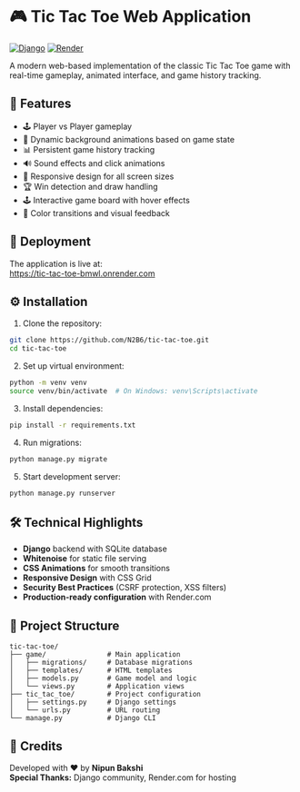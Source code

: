 # 🎮 Tic Tac Toe Web Application

[![Django](https://img.shields.io/badge/Django-3.2-brightgreen.svg)](https://docs.djangoproject.com/en/5.0/)
[![Render](https://img.shields.io/badge/Deployed%20on-Render-%2346e3b7)](https://render.com)

A modern web-based implementation of the classic Tic Tac Toe game with real-time gameplay, animated interface, and game history tracking.

## 🌟 Features

- 🕹️ Player vs Player gameplay
- 🎨 Dynamic background animations based on game state
- 📊 Persistent game history tracking
- 🔊 Sound effects and click animations
- 📱 Responsive design for all screen sizes
- 🏆 Win detection and draw handling
- 🕹️ Interactive game board with hover effects
- 🌈 Color transitions and visual feedback

## 🚀 Deployment
The application is live at:  
https://tic-tac-toe-bmwl.onrender.com

## ⚙️ Installation

1. Clone the repository:
```bash
git clone https://github.com/N2B6/tic-tac-toe.git
cd tic-tac-toe
```

2. Set up virtual environment:
```bash
python -m venv venv
source venv/bin/activate  # On Windows: venv\Scripts\activate
```

3. Install dependencies:
```bash
pip install -r requirements.txt
```

4. Run migrations:
```bash
python manage.py migrate
```

5. Start development server:
```bash
python manage.py runserver
```

## 🛠️ Technical Highlights

- **Django** backend with SQLite database
- **Whitenoise** for static file serving
- **CSS Animations** for smooth transitions
- **Responsive Design** with CSS Grid
- **Security Best Practices** (CSRF protection, XSS filters)
- **Production-ready configuration** with Render.com

## 📂 Project Structure

```
tic-tac-toe/
├── game/               # Main application
│   ├── migrations/     # Database migrations
│   ├── templates/      # HTML templates
│   ├── models.py       # Game model and logic
│   └── views.py        # Application views
├── tic_tac_toe/        # Project configuration
│   ├── settings.py     # Django settings
│   └── urls.py         # URL routing
└── manage.py           # Django CLI
```

## 🙏 Credits
Developed with ❤️ by **Nipun Bakshi**  
**Special Thanks:** Django community, Render.com for hosting
